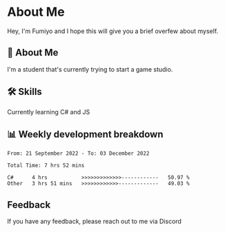 
# About Me

Hey, I'm Fumiyo and I hope this will give you a brief overfew about myself.


## 🚀 About Me
I'm a student that's currently trying to start a game studio.


## 🛠 Skills

Currently learning C# and JS


## 📊 Weekly development breakdown
<!--START_SECTION:waka-->

```text
From: 21 September 2022 - To: 03 December 2022

Total Time: 7 hrs 52 mins

C#      4 hrs           >>>>>>>>>>>>>------------   50.97 %
Other   3 hrs 51 mins   >>>>>>>>>>>>-------------   49.03 %
```

<!--END_SECTION:waka-->


## Feedback

If you have any feedback, please reach out to me via Discord
